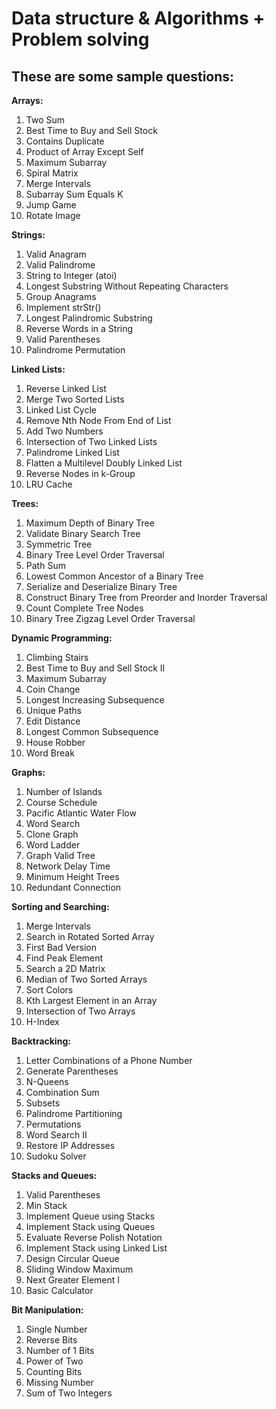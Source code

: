 # Data structure & Algorithms + Problem solving
  ## These are some sample questions:
**Arrays:**

1. Two Sum
2. Best Time to Buy and Sell Stock
3. Contains Duplicate
4. Product of Array Except Self
5. Maximum Subarray
6. Spiral Matrix
7. Merge Intervals
8. Subarray Sum Equals K
9. Jump Game
10. Rotate Image

**Strings:**

1. Valid Anagram
2. Valid Palindrome
3. String to Integer (atoi)
4. Longest Substring Without Repeating Characters
5. Group Anagrams
6. Implement strStr()
7. Longest Palindromic Substring
8. Reverse Words in a String
9. Valid Parentheses
10. Palindrome Permutation

**Linked Lists:**

1. Reverse Linked List
2. Merge Two Sorted Lists
3. Linked List Cycle
4. Remove Nth Node From End of List
5. Add Two Numbers
6. Intersection of Two Linked Lists
7. Palindrome Linked List
8. Flatten a Multilevel Doubly Linked List
9. Reverse Nodes in k-Group
10. LRU Cache

**Trees:**

1. Maximum Depth of Binary Tree
2. Validate Binary Search Tree
3. Symmetric Tree
4. Binary Tree Level Order Traversal
5. Path Sum
6. Lowest Common Ancestor of a Binary Tree
7. Serialize and Deserialize Binary Tree
8. Construct Binary Tree from Preorder and Inorder Traversal
9. Count Complete Tree Nodes
10. Binary Tree Zigzag Level Order Traversal

**Dynamic Programming:**

1. Climbing Stairs
2. Best Time to Buy and Sell Stock II
3. Maximum Subarray
4. Coin Change
5. Longest Increasing Subsequence
6. Unique Paths
7. Edit Distance
8. Longest Common Subsequence
9. House Robber
10. Word Break

**Graphs:**

1. Number of Islands
2. Course Schedule
3. Pacific Atlantic Water Flow
4. Word Search
5. Clone Graph
6. Word Ladder
7. Graph Valid Tree
8. Network Delay Time
9. Minimum Height Trees
10. Redundant Connection

**Sorting and Searching:**

1. Merge Intervals
2. Search in Rotated Sorted Array
3. First Bad Version
4. Find Peak Element
5. Search a 2D Matrix
6. Median of Two Sorted Arrays
7. Sort Colors
8. Kth Largest Element in an Array
9. Intersection of Two Arrays
10. H-Index

**Backtracking:**

1. Letter Combinations of a Phone Number
2. Generate Parentheses
3. N-Queens
4. Combination Sum
5. Subsets
6. Palindrome Partitioning
7. Permutations
8. Word Search II
9. Restore IP Addresses
10. Sudoku Solver

**Stacks and Queues:**

1. Valid Parentheses
2. Min Stack
3. Implement Queue using Stacks
4. Implement Stack using Queues
5. Evaluate Reverse Polish Notation
6. Implement Stack using Linked List
7. Design Circular Queue
8. Sliding Window Maximum
9. Next Greater Element I
10. Basic Calculator

**Bit Manipulation:**

1. Single Number
2. Reverse Bits
3. Number of 1 Bits
4. Power of Two
5. Counting Bits
6. Missing Number
7. Sum of Two Integers
